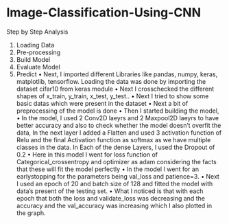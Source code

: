 # Image-Classification-Using-CNN
Step by Step Analysis
1.	Loading Data
2.	Pre-processing
3.	Build Model
4.	Evaluate Model
5.	Predict
•	Next, I imported different Libraries like pandas, numpy, keras, matplotlib, tensorflow. Loading the data was done by importing the dataset cifar10 from keras module
•	Next I crosschecked the different shapes of x_train, y_train, x_test, y_test..
•	Next I tried to show some basic datas which were present in the dataset
•	Next a bit of preprocessing of the model is done
•	Then I started building the model,
•	In the model,  I used 2 Conv2D laeyrs and 2 Maxpool2D laeyrs to have better accuracy and also to check whether the model doesn’t overfit the data, In the next layer I added a Flatten and used 3 activation function of Relu and the final Activation function as softmax as we have multiple classes in the data. In Each of the dense Layers, I used the Dropout of 0.2
•	Here in this model I went for loss function of Categorical_crossentropy and optimizer as adam considering the facts that these will fit the model perfectly
•	In the model I went for an earlystopping for the parameters being val_loss and patience=3.
•	Next I used an epoch of 20 and batch size of 128 and fitted the model with data’s present of the testing set.
•	What I noticed is that with each epoch that both the loss and validate_loss was decreasing and the accuracy and the val_accuracy was increasing which I also plotted in the graph.

